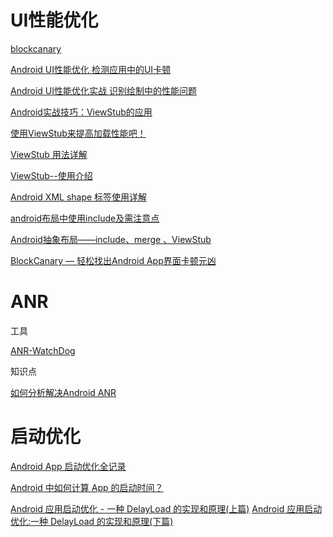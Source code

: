 # UI性能优化

[blockcanary](https://github.com/markzhai/AndroidPerformanceMonitor)

[Android UI性能优化 检测应用中的UI卡顿](https://blog.csdn.net/lmj623565791/article/details/58626355)

[Android UI性能优化实战 识别绘制中的性能问题](https://blog.csdn.net/lmj623565791/article/details/45556391/)

[Android实战技巧：ViewStub的应用](https://blog.csdn.net/hitlion2008/article/details/6737537)

[使用ViewStub来提高加载性能吧！](https://blog.csdn.net/cx1229/article/details/53505903)

[ViewStub 用法详解](https://www.jianshu.com/p/5f64bacbd759)

[ViewStub--使用介绍](https://www.jianshu.com/p/175096cd89ac)

[Android XML shape 标签使用详解](https://www.cnblogs.com/popfisher/p/6238119.html)

[android布局中使用include及需注意点](https://blog.csdn.net/u013524014/article/details/52240277)

[Android抽象布局——include、merge 、ViewStub](https://blog.csdn.net/xyz_lmn/article/details/14524567)

[BlockCanary — 轻松找出Android App界面卡顿元凶](http://blog.zhaiyifan.cn/2016/01/16/BlockCanaryTransparentPerformanceMonitor/)

# ANR

工具

[ANR-WatchDog](https://github.com/SalomonBrys/ANR-WatchDog)


知识点

[如何分析解决Android ANR](https://blog.csdn.net/dadoneo/article/details/8270107)

# 启动优化

[Android App 启动优化全记录](https://www.androidperformance.com/2019/11/18/Android-App-Lunch-Optimize/?hmsr=toutiao.io&utm_medium=toutiao.io&utm_source=toutiao.io)


[Android 中如何计算 App 的启动时间？](https://www.androidperformance.com/2015/12/31/How-to-calculation-android-app-lunch-time/)

[Android 应用启动优化 - 一种 DelayLoad 的实现和原理(上篇)](https://www.androidperformance.com/2015/11/18/Android-app-lunch-optimize-delay-load/#1-%E4%BC%98%E5%8C%96%E5%90%8E%E7%9A%84DelayLoad%E7%9A%84%E5%AE%9E%E7%8E%B0)
[Android 应用启动优化:一种 DelayLoad 的实现和原理(下篇)](https://www.androidperformance.com/2015/12/29/Android%E5%BA%94%E7%94%A8%E5%90%AF%E5%8A%A8%E4%BC%98%E5%8C%96-%E4%B8%80%E7%A7%8DDelayLoad%E7%9A%84%E5%AE%9E%E7%8E%B0%E5%92%8C%E5%8E%9F%E7%90%86-%E4%B8%8B%E7%AF%87/)
